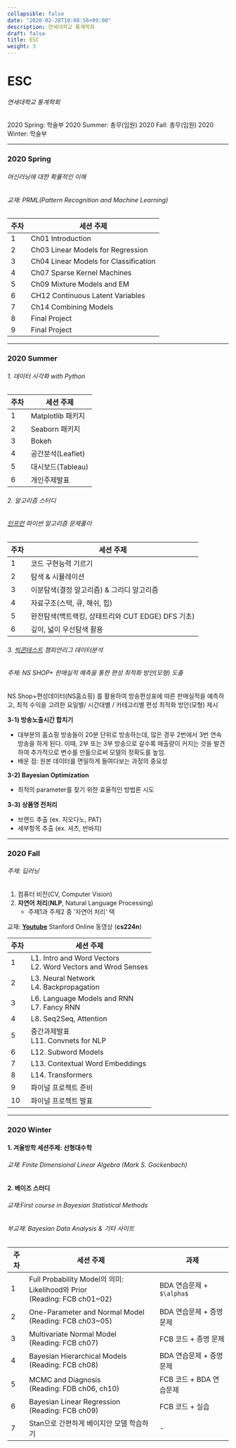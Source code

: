 ```yaml
---
collapsible: false
date: "2020-02-28T10:08:56+09:00"
description: 연세대학교 통계학회
draft: false
title: ESC
weight: 3
---
```


# ESC
###### 연세대학교 통계학회
2020 Spring: 학술부
2020 Summer: 총무(임원)
2020 Fall: 총무(임원)
2020 Winter: 학술부

---

### 2020 Spring
###### 머신러닝에 대한 확률적인 이해
###### 교재: PRML(Pattern Recognition and Machine Learning)
| 주차 | 세션 주제 |
| ---- | --------- |
| 1    | Ch01 Introduction |
| 2    | Ch03 Linear Models for Regression |
| 3    | Ch04 Linear Models for Classification | 
| 4    | Ch07 Sparse Kernel Machines |
| 5    | Ch09 Mixture Models and EM |
| 6    | CH12 Continuous Latent Variables |
| 7    | Ch14 Combining Models |
| 8    | Final Project |
| 9    | Final Project |

---

### 2020 Summer
###### 1. 데이터 시각화 with Python
| 주차 | 세션 주제 |
| ---- | --------- |
| 1    | Matplotlib 패키지 |
| 2    | Seaborn 패키지 |
| 3    | Bokeh | 
| 4    | 공간분석(Leaflet) |
| 5    | 대시보드(Tableau) |
| 6    | 개인주제발표 |

###### 2. 알고리즘 스터디
###### [인프런](https://www.inflearn.com/course/%ED%8C%8C%EC%9D%B4%EC%8D%AC-%EC%95%8C%EA%B3%A0%EB%A6%AC%EC%A6%98-%EB%AC%B8%EC%A0%9C%ED%92%80%EC%9D%B4-%EC%BD%94%EB%94%A9%ED%85%8C%EC%8A%A4%ED%8A%B8/dashboard) 파이썬 알고리즘 문제풀이 
| 주차 | 세션 주제 |
| ---- | --------- |
| 1    | 코드 구현능력 기르기 |
| 2    | 탐색 & 시뮬레이션 |
| 3    | 이분탐색(결정 알고리즘) & 그리디 알고리즘 | 
| 4    | 자료구조(스택, 큐, 해쉬, 힙) |
| 5    | 완전탐색(백트랙킹, 상태트리와 CUT EDGE) DFS 기초) |
| 6    | 깊이, 넓이 우선탐색 활용 |

###### 3. [빅콘테스트](https://www.bigcontest.or.kr/)  챔피언리그 데이터분석
###### 주제: NS SHOP+ 판매실적 예측을 통한 편성 최적화 방안(모형) 도출
NS Shop+편성데이터(NS홈쇼핑) 를 활용하여 방송편성표에 따른
판매실적을 예측하고, 최적 수익을 고려한 요일별/ 시간대별 / 카테고리별 편성
최적화 방안(모형) 제시

**3-1) 방송노출시간 합치기**
  - 대부분의 홈쇼핑 방송들이 20분 단위로 방송하는데, 많은 경우 2번에서 3번 연속 방송을 하게 된다. 이때, 2부 또는 3부 방송으로 갈수록 매출량이 커지는 것을 발견하여 추가적으로 변수를 만듦으로써 모델의 정확도를 높임.
  - 배운 점: 원본 데이터를 면밀하게 들여다보는 과정의 중요성
    
**3-2) Bayesian Optimization**
  - 최적의 parameter를 찾기 위한 효율적인 방법론 시도
  
**3-3) 상품명 전처리**
  - 브랜드 추출 (ex. 지오다노, PAT)
  - 세부항목 추출 (ex. 셔츠, 반바지)

---

### 2020 Fall
###### 주제: 딥러닝
1. 컴퓨터 비전(CV, Computer Vision)
2. **자연어 처리**(**NLP**, Natural Language Processing)
    - 주제1과 주제2 중 '자연어 처리' 택

교재: **[Youtube](https://www.youtube.com/watch?v=8rXD5-xhemo&list=PLoROMvodv4rOhcuXMZkNm7j3fVwBBY42z)** Stanford Online 동영상 (**cs224n**)

| 주차 | 세션 주제 |
| ---- | --------- |
| 1    | L1. Intro and Word Vectors <br> L2. Word Vectors and Wrod Senses|
| 2    | L3. Neural Network <br> L4. Backpropagation  |
| 3    | L6. Language Models and RNN <br> L7. Fancy RNN  |
| 4    | L8. Seq2Seq, Attention  |
| 5    | 중간과제발표 <br> L11. Convnets for NLP|
| 6    | L12. Subword Models |
| 7    | L13. Contextual Word Embeddings |
| 8    | L14. Transformers |
| 9    | 파이널 프로젝트 준비 |
| 10   | 파이널 프로젝트 발표 |

---

### 2020 Winter
#### 1. 겨울방학 세션주제: 선형대수학
###### 교재: Finite Dimensional Linear Algebra (Mark S. Gockenbach)

#### 2. 베이즈 스터디
###### 교재:First course in Bayesian Statistical Methods
###### 부교재: Bayesian Data Analysis & 기타 사이트

| 주차 | 세션 주제 | 과제 |
| ---- | --------- | ---- |
| 1    | Full Probability Model의 의미: Likelihood와 Prior <br> (Reading: FCB ch01~02)| BDA 연습문제 + `$\alpha$`|
| 2    | One-Parameter and Normal Model <br> (Reading: FCB ch03~05) | BDA 연습문제 + 증명문제|
| 3    | Multivariate Normal Model <br> (Reading: FCB ch07) | FCB 코드 + 증명 문제|
| 4    | Bayesian Hierarchical Models <br> (Reading: FCB ch08) | BDA 연습문제 + 증명문제|
| 5    | MCMC and Diagnosis <br> (Reading: FDB ch06, ch10) | FCB 코드 + BDA 연습문제|
| 6    | Bayesian Linear Regression <br> (Reading: FCB ch09) | FCB 코드 + 실습|
| 7    | Stan으로 간편하게 베이지안 모델 학습하기 | - |

<br>
<br>
